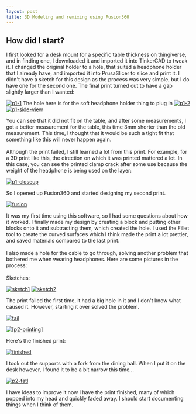 ```yaml
---
layout: post
title: 3D Modeling and remixing using Fusion360
---
```


## How did I start?

I first looked for a desk mount for a specific table thickness on thingiverse, and in finding one, I downloaded it and imported it into TinkerCAD to tweak it. I changed the original holder to a hole, that suited a headphone holder that I already have, and imported it into PrusaSlicer to slice and print it. I didn't have a sketch for this design as the process was very simple, but I do have one for the second one. The final print turned out to have a gap slightly larger than I wanted:

[![p1-1](/picture/3d-print-3/p1-1.jpg)](/picture/3d-print-3/p1-1.jpg)
The hole here is for the soft headphone holder thing to plug in
[![p1-2](/picture/3d-print-3/p1-2.jpg)](/picture/3d-print-3/p1-2.jpg)
[![p1-side-view](/picture/3d-print-3/p1-side.jpg)](/picture/3d-print-3/p1-side.jpg)

You can see that it did not fit on the table, and after some measurements, I got a better measurement for the table, this time 3mm shorter than the old measurement. This time, I thought that it would be such a tight fit that something like this will never happen again. <br><br>
Although the print failed, I still learned a lot from this print. For example, for a 3D print like this, the direction on which it was printed mattered a lot. In this case, you can see the printed clamp crack after some use because the weight of the headphone is being used on the layer: 

[![p1-closeup](/picture/3d-print-3/p1-closeup.jpg)](/picture/3d-print-3/p1-closeup.jpg)

So I opened up Fusion360 and started designing my second print.

[![fusion](/picture/3d-print-3/fusion.jpg)](/picture/3d-print-3/fusion.jpg)

It was my first time using this software, so I had some questions about how it worked. I finally made my design by creating a block and putting other blocks onto it and subtracting them, which created the hole. I used the Fillet tool to create the curved surfaces which I think made the print a lot prettier, and saved materials compared to the last print.
<br>
<br>
I also made a hole for the cable to go through, solving another problem that bothered me when wearing headphones. Here are some pictures in the process:
<br><br>
Sketches:

[![sketch1](/picture/3d-print-3/sketch1.jpg)](/picture/3d-print-3/sketch1.jpg)
[![sketch2](/picture/3d-print-3/sketch2.jpg)](/picture/3d-print-3/sketch2.jpg)

The print failed the first time, it had a big hole in it and I don't know what caused it. However, starting it over solved the problem.

[![fail](/picture/3d-print-3/fail.jpg)](/picture/3d-print-3/fail.jpg)


[![[p2-printing]](/picture/3d-print-3/p2-printing.jpg)](/picture/3d-print-3/p2-printing.jpg)

Here's the finished print:

[![finished](/picture/3d-print-3/finished.jpg)](/picture/3d-print-3/finished.jpg)

I took out the supports with a fork from the dining hall. When I put it on the desk however, I found it to be a bit narrow this time... 

[![p2-fatl](/picture/3d-print-3/p2-fatl.jpg)](/picture/3d-print-3/p2-fatl.jpg)

I have ideas to improve it now I have the print finished, many of which popped into my head and quickly faded away. I should start documenting things when I think of them.

<br><br>